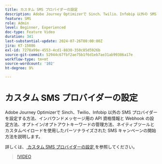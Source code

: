 ```yaml
---
title: カスタム SMS プロバイダーの設定
description: Adobe Journey Optimizerで Sinch、Twilio、Infobip 以外の SMS プロバイダーを設定する方法、インバウンドメッセージ用の API 資格情報と Webhook の設定方法、オプトイン/オプトアウトキーワードの管理方法、ネイティブツールとカスタムペイロードを使用したパーソナライズされた SMS キャンペーンの開始方法を説明します。
feature: SMS
role: Admin
level: Beginner, Experienced
doc-type: Feature Video
duration: 341
last-substantial-update: 2024-07-26T00:00:00Z
jira: KT-15886
exl-id: 7278a99e-4553-4cd1-8830-350c85d5926b
source-git-commit: 52944c67fbf2ae75b1f6d1eb7ae31ab99386a17e
workflow-type: tm+mt
source-wordcount: '102'
ht-degree: 9%

---
```


# カスタム SMS プロバイダーの設定

Adobe Journey Optimizerで Sinch、Twilio、Infobip 以外の SMS プロバイダーを設定する方法、インバウンドメッセージ用の API 資格情報と Webhook の設定方法、オプトイン/オプトアウトキーワードの管理方法、ネイティブツールとカスタムペイロードを使用したパーソナライズされた SMS キャンペーンの開始方法を説明します。

詳しくは、[ カスタム SMS プロバイダーの設定 ](https://experienceleague.adobe.com/ja/docs/journey-optimizer/using/channels/sms/configure-sms/sms-configuration-custom) を参照してください。

>[!VIDEO](https://video.tv.adobe.com/v/3431625/?learn=on&enablevpops)
